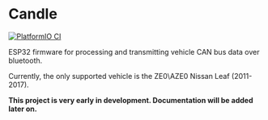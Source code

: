 # Candle
[![PlatformIO CI](https://github.com/djh20/candle/actions/workflows/pio.yml/badge.svg)](https://github.com/djh20/candle/actions/workflows/pio.yml)

ESP32 firmware for processing and transmitting vehicle CAN bus data over bluetooth.

Currently, the only supported vehicle is the ZE0\AZE0 Nissan Leaf (2011-2017).

**This project is very early in development. Documentation will be added later on.**
